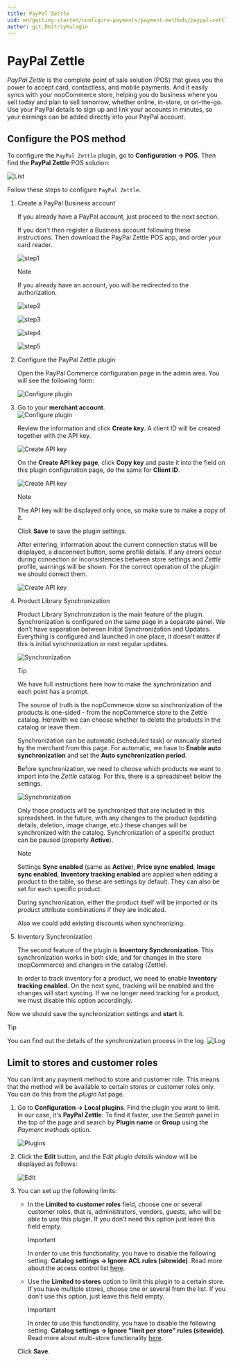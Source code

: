 ```yaml
---
title: PayPal Zettle
uid: en/getting-started/configure-payments/payment-methods/paypal-zettle
author: git.DmitriyKulagin
---
```


# PayPal Zettle

*PayPal Zettle* is the complete point of sale solution (POS) that gives you the power to accept card, contactless, and mobile payments. And it easily syncs with your nopCommerce store, helping you do business where you sell today and plan to sell tomorrow, whether online, in-store, or on-the-go. Use your PayPal details to sign up and link your accounts in minutes, so your earnings can be added directly into your PayPal account.

## Configure the POS method

To configure the `PayPal Zettle` plugin, go to **Configuration → POS**. Then find the **PayPal Zettle** POS solution:

![List](_static/paypal-zettle/find.jpg)

Follow these steps to configure `PayPal Zettle`.

1. Create a PayPal Business account

   If you already have a PayPal account, just proceed to the next section.

   If you don't then register a Business account following these instructions. Then download the PayPal Zettle POS app, and order your card reader.

   ![step1](_static/paypal-zettle/signUp1step.png)

    > [!NOTE]
    >
    > If you already have an account, you will be redirected to the authorization.

    ![step2](_static/paypal-zettle/signUp2step.png)

    ![step3](_static/paypal-zettle/signUp3step.png)

    ![step4](_static/paypal-zettle/signUp4step.png)

    ![step5](_static/paypal-zettle/signUp5step.png)

1. Configure the PayPal Zettle plugin

    Open the PayPal Commerce configuration page in the admin area. You will see the following form:

   ![Configure plugin](_static/paypal-zettle/configure_plugin.jpg)

1. Go to your **merchant account**.  
    ![Configure plugin](_static/paypal-zettle/merchant_account.jpg)

    Review the information and click **Create key**. A client ID will be created together with the API key.

    ![Create API key](_static/paypal-zettle/create_api_key_1.jpg)

    On the **Create API key page**, click **Copy key** and paste it into the field on this plugin configuration page, do the same for **Client ID**.

    ![Create API key](_static/paypal-zettle/create_api_key_2.jpg)

    > [!NOTE]
    >
    > The API key will be displayed only once, so make sure to make a copy of it.

    Click **Save** to save the plugin settings.

    After entering, information about the current connection status will be displayed, a disconnect button, some profile details. If any errors occur during connection or inconsistencies between store settings and *Zettle* profile, warnings will be shown. For the correct operation of the plugin we should correct them.

    ![Create API key](_static/paypal-zettle/configure_connected.jpg)

1. Product Library Synchronization

    Product Library Synchronization is the main feature of the plugin. Synchronization is configured on the same page in a separate panel. We don’t have separation between Initial Synchronization and Updates. Everything is configured and launched in one place, it doesn't matter if this is initial synchronization or next regular updates.

    ![Synchronization](_static/paypal-zettle/sync.jpg)

    > [!TIP]
    >
    > We have full instructions here how to make the synchronization and each point has a prompt.

    The source of truth is the nopCommerce store so sinchronization of the products is one-sided - from the nopCommerce store to the Zettle catalog. Herewith we can choose whether to delete the products in the catalog or leave them.

    Synchronization can be automatic (scheduled task) or manually started by the merchant from this page. For automatic, we have to **Enable auto synchronization** and set the **Auto synchronization period**.

    Before synchronization, we need to choose which products we want to import into the *Zettle* catalog. For this, there is a spreadsheet below the settings.

    ![Synchronization](_static/paypal-zettle/sync2.jpg)

    Only those products will be synchronized that are included in this spreadsheet. In the future, with any changes to the product (updating details, deletion, image change, etc.) these changes will be synchronized with the catalog. Synchronization of a specific product can be paused (property **Active**).

    > [!NOTE]
    >
    > Settings **Sync enabled** (same as **Active**), **Price sync enabled**, **Image sync enabled**, **Inventory tracking enabled** are applied when adding a product to the table, so these are settings by default. They can also be set for each specific product.

    During synchronization, either the product itself will be imported or its product attribute combinations if they are indicated.

    Also we could add existing discounts when synchronizing.

1. Inventory Synchronization

    The second feature of the plugin is **Inventory Synchronization**. This synchronization works in both side, and for changes in the store (nopCommerce) and changes in the catalog (Zettle).

    In order to track inventory for a product, we need to enable **Inventory tracking enabled**. On the next sync, tracking will be enabled and the changes will start syncing. If we no longer need tracking for a product, we must disable this option accordingly.

Now we should save the synchronization settings and **start** it.

> [!TIP]
>
> You can find out the details of the synchronization process in the log.
> ![Log](_static/paypal-zettle/log.jpg)

## Limit to stores and customer roles

You can limit any payment method to store and customer role. This means that the method will be available to certain stores or customer roles only. You can do this from the *plugin list* page.

1. Go to **Configuration → Local plugins**. Find the plugin you want to limit. In our case, it's **PayPal Zettle**. To find it faster, use the *Search* panel in the top of the page and search by **Plugin name** or **Group** using the *Payment methods* option.

    ![Plugins](_static/paypal-zettle/plugins.jpg)

1. Click the **Edit** button, and the *Edit plugin details* window will be displayed as follows:

    ![Edit](_static/paypal-zettle/edit.jpg)

1. You can set up the following limits:

    * In the **Limited to customer roles** field, choose one or several customer roles, that is, administrators, vendors, guests, who will be able to use this plugin. If you don't need this option just leave this field empty.

        > [!Important]
        > In order to use this functionality, you have to disable the following setting: **Catalog settings → Ignore ACL rules (sitewide)**. Read more about the access control list [here](xref:en/running-your-store/customer-management/access-control-list).

    * Use the **Limited to stores** option to limit this plugin to a certain store. If you have multiple stores, choose one or several from the list. If you don't use this option, just leave this field empty.

        > [!Important]
        > In order to use this functionality, you have to disable the following setting: **Catalog settings → Ignore "limit per store" rules (sitewide)**. Read more about multi-store functionality [here](xref:en/getting-started/advanced-configuration/multi-store).

    Click **Save**.
